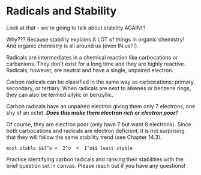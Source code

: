 # Radicals and Stability


Look at that - we're going to talk about stability AGAIN!!!

Why???  Because stability explains A LOT of things in organic chemistry!  And organic chemistry is all around us (even IN us!!!).

Radicals are intermediates in a chemical reaction like carbocations or carbanions.  They don't exist for a long time and they are highly reactive. Radicals, however, are neutral and have a single, unpaired electron. 

Carbon radicals can be classified in the same way as carbocations: primary, secondary, or tertiary.  When radicals are next to alkenes or benzene rings, they can also be termed allylic or benzyllic.

Carbon radicals have an unpaired electron giving them only 7 electrons, one shy of an octet.  **_Does this make them electron rich or electron poor?_**

Of course, they are electron poor (only have 7 but want 8 electrons).  Since both carbocations and radicals are electron deficient, it is not surprising that they will follow the same stability trend (see Chapter 14.3).

    most stable $$3^o <  2^o  <  1^o$$ least stable

Practice identifying carbon radicals and ranking their stabilities with the brief question set in canvas.  Please reach out if you have any questions!

